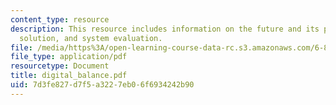```yaml
---
content_type: resource
description: This resource includes information on the future and its problem, the
  solution, and system evaluation.
file: /media/https%3A/open-learning-course-data-rc.s3.amazonaws.com/6-805-ethics-and-the-law-on-the-electronic-frontier-fall-2005/7d3fe827d7f5a3227eb06f6934242b90_digital_balance.pdf
file_type: application/pdf
resourcetype: Document
title: digital_balance.pdf
uid: 7d3fe827-d7f5-a322-7eb0-6f6934242b90
---
```

